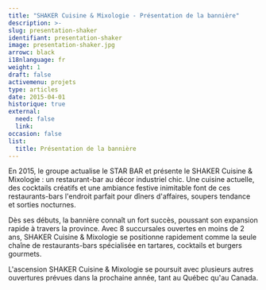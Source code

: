 ```yaml
---
title: "SHAKER Cuisine & Mixologie - Présentation de la bannière"
description: >-
slug: presentation-shaker
identifiant: presentation-shaker 
image: presentation-shaker.jpg
arrowc: black
i18nlanguage: fr
weight: 1
draft: false
activemenu: projets
type: articles
date: 2015-04-01
historique: true
external:
  need: false
  link:
occasion: false
list:
  title: Présentation de la bannière
---
```


En 2015, le groupe actualise le STAR BAR et présente le SHAKER Cuisine & Mixologie : un restaurant-bar au décor industriel chic. Une cuisine actuelle, des cocktails créatifs et une ambiance festive inimitable font de ces restaurants-bars l'endroit parfait pour dîners d'affaires, soupers tendance et sorties nocturnes. 

Dès ses débuts, la bannière connaît un fort succès, poussant son expansion rapide à travers la province. Avec 8 succursales ouvertes en moins de 2 ans, SHAKER Cuisine & Mixologie se positionne rapidement comme la seule chaîne de restaurants-bars spécialisée en tartares, cocktails et burgers gourmets. 

L'ascension SHAKER Cuisine & Mixologie se poursuit avec plusieurs autres ouvertures prévues dans la prochaine année, tant au Québec qu'au Canada. 
 
